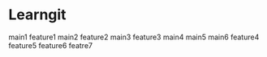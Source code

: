 # Learngit
main1
feature1
main2
feature2
main3
feature3
main4
main5
main6
feature4
feature5
feature6
featre7